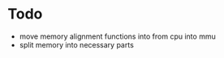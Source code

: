 # Todo
- move memory alignment functions into from cpu into mmu
- split memory into necessary parts

